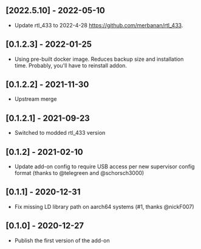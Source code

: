## [2022.5.10] - 2022-05-10

- Update rtl_433 to 2022-4-28  https://github.com/merbanan/rtl_433.

## [0.1.2.3] - 2022-01-25

- Using pre-built docker image. Reduces backup size and installation time. Probably, you'll have to reinstall addon.

## [0.1.2.2] - 2021-11-30

- Upstream merge

## [0.1.2.1] - 2021-09-23

- Switched to modded rtl_433 version

## [0.1.2] - 2021-02-10

- Update add-on config to require USB access per new supervisor config format (thanks to @telegreen and @schorsch3000)

## [0.1.1] - 2020-12-31

- Fix missing LD library path on aarch64 systems (#1, thanks @nickF007)

## [0.1.0] - 2020-12-27

- Publish the first version of the add-on
